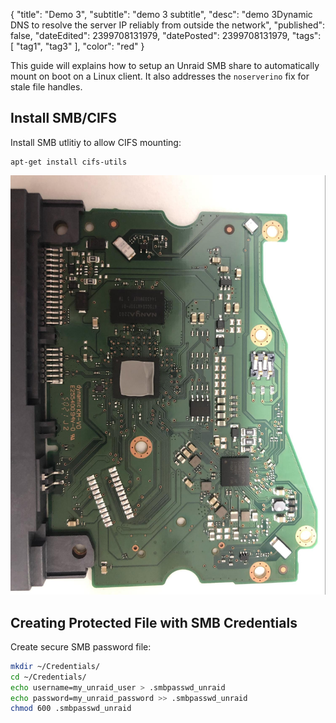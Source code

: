 {
  "title": "Demo 3",
  "subtitle": "demo 3 subtitle",
  "desc": "demo 3Dynamic DNS to resolve the server IP reliably from outside the network",
  "published": false,
  "dateEdited": 2399708131979,
  "datePosted": 2399708131979,
  "tags": [ "tag1", "tag3" ],
  "color": "red"
}
<!--# START POST #-->

This guide will explains how to setup an Unraid SMB share to automatically mount on boot on a Linux client. It also addresses the `noserverino` fix for stale file handles.

## Install SMB/CIFS
Install SMB utlitiy to allow CIFS mounting: 
```
apt-get install cifs-utils
```

![HDD Image](hdd_pcb.jpg)

## Creating Protected File with SMB Credentials
Create secure SMB password file:
```bash
mkdir ~/Credentials/
cd ~/Credentials/
echo username=my_unraid_user > .smbpasswd_unraid
echo password=my_unraid_password >> .smbpasswd_unraid
chmod 600 .smbpasswd_unraid
```
